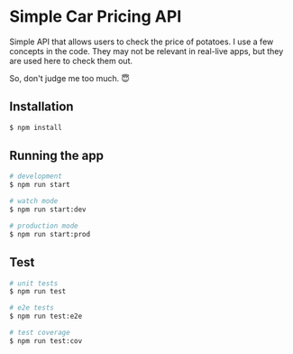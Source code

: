 # Simple Car Pricing API

Simple API that allows users to check the price of potatoes. I use a few concepts in the code. They may not be relevant in real-live apps, but they are used here to check them out.

So, don't judge me too much. :innocent:

## Installation

```bash
$ npm install
```

## Running the app

```bash
# development
$ npm run start

# watch mode
$ npm run start:dev

# production mode
$ npm run start:prod
```

## Test

```bash
# unit tests
$ npm run test

# e2e tests
$ npm run test:e2e

# test coverage
$ npm run test:cov
```

